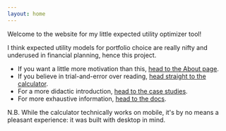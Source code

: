 ```yaml
---
layout: home
---
```


Welcome to the website for my little expected utility optimizer tool!

I think expected utility models for portfolio choice are really nifty 
and underused in financial planning, hence this project.

* If you want a little more motivation than this, [head to the About page](/about).
* If you believe in trial-and-error over reading, [head straight to the calculator](/calculator).
* For a more didactic introduction, [head to the case studies](/cases).
* For more exhaustive information, [head to the docs](/docs).

N.B. While the calculator technically works on mobile, it's by no means a pleasant experience: it was built with desktop in mind.
